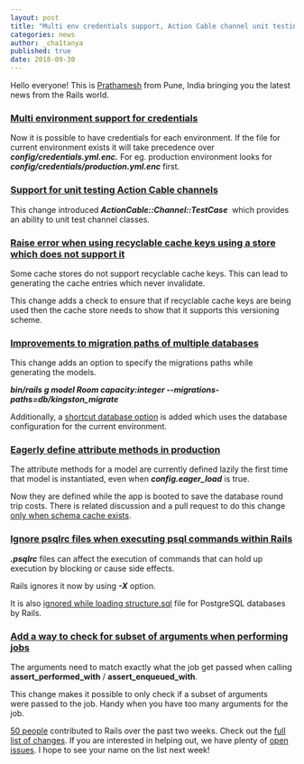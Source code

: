 ```yaml
---
layout: post
title: "Multi env credentials support, Action Cable channel unit testing and more!"
categories: news
author: _cha1tanya
published: true
date: 2018-09-30
---
```


Hello everyone! This is&nbsp;[Prathamesh](https://twitter.com/_cha1tanya)&nbsp;from Pune, India bringing you the latest news from the Rails world.

### [Multi environment support for credentials](https://github.com/rails/rails/pull/33521)

Now it is possible to have credentials for each environment. If the file for current environment exists it will take precedence over **_config/credentials.yml.enc._** For eg. production environment looks for  
**_config/credentials/production.yml.enc_** first.

### [Support for unit testing Action Cable channels](https://github.com/rails/rails/pull/33969)

This change introduced **_ActionCable::Channel::TestCase_** &nbsp;which provides an ability&nbsp;to unit test channel classes.

### [Raise error when using recyclable cache keys using a store which does not support it](https://github.com/rails/rails/pull/33932)

Some cache stores do not support recyclable cache keys. This can lead to generating the cache entries which never invalidate.  
  

This change adds a check to ensure that if recyclable cache keys are being used then the cache store needs to show that it supports this versioning scheme.&nbsp;

### [Improvements to migration paths of multiple databases](https://github.com/rails/rails/pull/33994)

This change adds an option to specify the migrations paths while generating the models.  
  
**_bin/rails g model Room capacity:integer --migrations-paths=db/kingston\_migrate_**  
  
Additionally, a [shortcut database option](https://github.com/rails/rails/pull/34021) is added which uses the database configuration for the current environment.

### [Eagerly define attribute methods in production](https://github.com/rails/rails/pull/33959)

The attribute methods for a model are currently defined lazily the first time that model is instantiated, even when **_config.eager\_load_** is true.   
  
Now they are defined while the app is booted to save the database round trip costs. There is related discussion and a pull request to do this change [only when schema cache exists](https://github.com/rails/rails/pull/33985).

### [Ignore psqlrc files when executing psql commands within Rails](https://github.com/rails/rails/pull/33906)

 **_.psqlrc_** files can affect the execution of commands that can hold up execution by blocking or cause side effects.  
  
Rails ignores it now by using **_-X_** option.  
  
It is also [ignored while loading structure.sql](https://github.com/rails/rails/pull/34001) file for PostgreSQL databases by Rails.

### [Add a way to check for subset of arguments when performing jobs](https://github.com/rails/rails/pull/33995)

The arguments need to match exactly what the job get passed when calling **assert\_performed\_with** / **assert\_enqueued\_with**.&nbsp;  
  
This change makes it possible to only check if a subset of arguments were&nbsp;passed to the job. Handy when you have too many arguments for the job.

[50 people](https://contributors.rubyonrails.org/contributors/in-time-window/20180916-20180930) contributed to Rails over the past two weeks. Check out the [full list of changes](https://github.com/rails/rails/compare/master@%7B2018-09-16%7D...@%7B2018-09-30%7D). If you are interested in helping out, we have plenty of [open issues](https://github.com/rails/rails/issues). I hope to see your name on the list next week!
